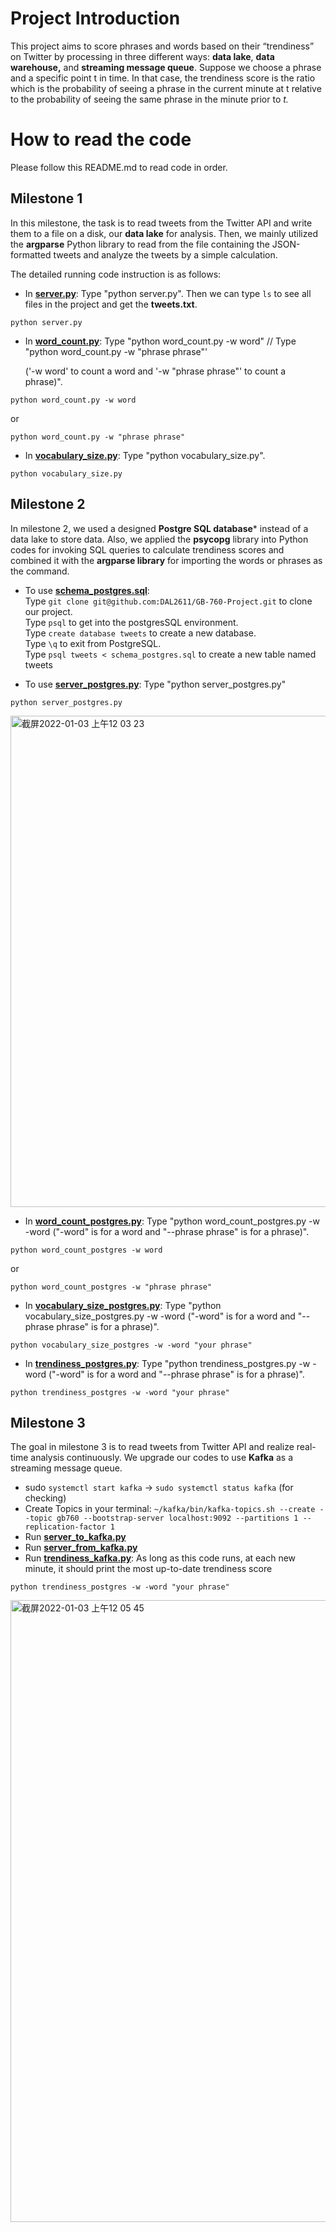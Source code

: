 # Project Introduction
This project aims to score phrases and words based on their “trendiness” on Twitter by processing in three different ways: **data lake**, **data warehouse,** and **streaming message queue**. Suppose we choose a phrase and a specific point t in time. In that case, the trendiness score is the ratio which is the probability of seeing a phrase in the current minute at t relative to the probability of seeing the same phrase in the minute prior to *t.*


# How to read the code

Please follow this README.md to read code in order.

## Milestone 1

In this milestone, the task is to read tweets from the Twitter API and write them to a file on a disk, our **data lake** for analysis. Then, we mainly utilized the **argparse** Python library to read from the file containing the JSON-formatted tweets and analyze the tweets by a simple calculation.

The detailed running code instruction is as follows:

  * In [**server.py**](./Milestone_1/server.py): Type "python server.py". Then we can type `ls` to see all files in the project and get the **tweets.txt**.
  
  ```
  python server.py
  ```

  * In [**word_count.py**](./Milestone_1/word_count.py): Type "python word_count.py -w word" // Type "python word_count.py -w "phrase phrase"'

    ('-w word' to count a word and '-w "phrase phrase"' to count a phrase)".
  ```
  python word_count.py -w word
  ```
  or
  ```
  python word_count.py -w "phrase phrase"
  ```

  * In [**vocabulary_size.py**](./Milestone_1/vocabulary_size.py): Type "python vocabulary_size.py".

  ```
  python vocabulary_size.py
  ```
  
## Milestone 2

In milestone 2, we used a designed **Postgre SQL database*** instead of a data lake to store data. Also, we applied the **psycopg** library into Python codes for invoking SQL queries to calculate trendiness scores and combined it with the **argparse library** for importing the words or phrases as the command.

  * To use [**schema_postgres.sql**](./Milestone_2/schema_postgres.sql):\
    Type `git clone git@github.com:DAL2611/GB-760-Project.git` to clone our project.  
    Type `psql` to get into the postgresSQL environment.  
    Type `create database tweets` to create a new database.  
    Type `\q` to exit from PostgreSQL.  
    Type `psql tweets < schema_postgres.sql` to create a new table named tweets  
    
  * To use [**server_postgres.py**](./Milestone_2/server_postgres.py): Type "python server_postgres.py"
  
  ```
  python server_postgres.py
  ```

<img width="786" alt="截屏2022-01-03 上午12 03 23" src="https://user-images.githubusercontent.com/97009411/147903154-1fe35d37-6907-4740-b4e3-634742b332e4.png">

  * In [**word_count_postgres.py**](./Milestone_2/word_count_postgres.py): Type "python word_count_postgres.py -w -word ("-word" is for a word and "--phrase phrase" is for a phrase)".

  ```
  python word_count_postgres -w word
  ```
  or
  ```
  python word_count_postgres -w "phrase phrase"
  ```

  * In [**vocabulary_size_postgres.py**](./Milestone_2/vocabulary_size_postgres.py): Type "python vocabulary_size_postgres.py -w -word ("-word" is for a word and "--phrase phrase" is for a phrase)".

  ```
  python vocabulary_size_postgres -w -word "your phrase"
  ```
  
  * In [**trendiness_postgres.py**](./Milestone_2/trendiness_postgres.py): Type "python trendiness_postgres.py -w -word ("-word" is for a word and "--phrase phrase" is for a phrase)".

  ```
  python trendiness_postgres -w -word "your phrase"
  ```

## Milestone 3

The goal in milestone 3 is to read tweets from Twitter API and realize real-time analysis continuously. We upgrade our codes to use **Kafka** as a streaming message queue.

  * sudo `systemctl start kafka` -> `sudo systemctl status kafka` (for checking)
  * Create Topics in your terminal: `~/kafka/bin/kafka-topics.sh --create --topic gb760 --bootstrap-server localhost:9092 --partitions 1 --replication-factor 1`
  * Run [**server_to_kafka.py**](./Milestone_3/server_to_kafka.py)
  * Run [**server_from_kafka.py**](./Milestone_3/server_from_kafka.py)
  * Run [**trendiness_kafka.py**](./Milestone_3/trendiness_kafka.py): As long as this code runs, at each new minute, it should print the most up-to-date trendiness score
  
  ```
  python trendiness_postgres -w -word "your phrase"
  ```
<img width="995" alt="截屏2022-01-03 上午12 05 45" src="https://user-images.githubusercontent.com/97009411/147903257-ba1d7383-6379-4bfe-8dd8-3fd13ba66748.png">

